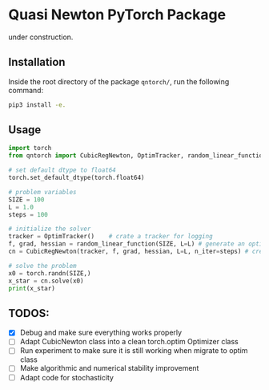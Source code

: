 # Quasi Newton PyTorch Package

under construction.

## Installation

Inside the root directory of the package `qntorch/`, run the following command:

```bash
pip3 install -e.
```

## Usage

```python
import torch
from qntorch import CubicRegNewton, OptimTracker, random_linear_function

# set default dtype to float64
torch.set_default_dtype(torch.float64)

# problem variables
SIZE = 100
L = 1.0
steps = 100

# initialize the solver
tracker = OptimTracker()    # crate a tracker for logging
f, grad, hessian = random_linear_function(SIZE, L=L) # generate an optim problem
cn = CubicRegNewton(tracker, f, grad, hessian, L=L, n_iter=steps) # create a solver

# solve the problem
x0 = torch.randn(SIZE,)
x_star = cn.solve(x0)
print(x_star)
```

## TODOS:

- [X] Debug and make sure everything works properly  
- [ ] Adapt CubicNewton class into a clean torch.optim Optimizer class
- [ ] Run experiment to make sure it is still working when migrate to optim class
- [ ] Make algorithmic and numerical stability improvement
- [ ] Adapt code for stochasticity
